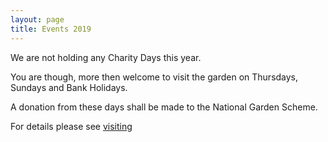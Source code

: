 ```yaml
---
layout: page
title: Events 2019
---
```


We are not holding any Charity Days this year.

You are though, more then welcome to visit the garden on Thursdays, Sundays and Bank Holidays.

A donation from these days shall be made to the National Garden Scheme.

For details please see [visiting](/visiting)


